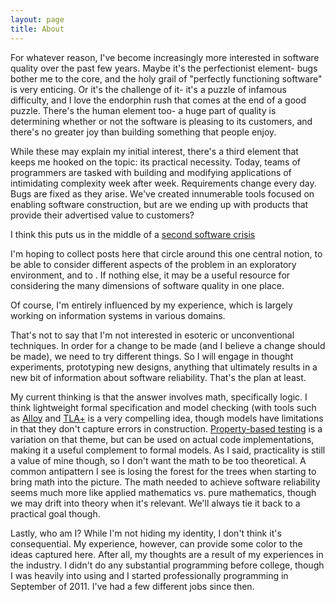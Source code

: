 ```yaml
---
layout: page
title: About
---
```


For whatever reason, I've become increasingly more interested in software quality over the past few years. Maybe it's the perfectionist element- bugs bother me to the core, and the holy grail of "perfectly functioning software" is very enticing. Or it's the challenge of it- it's a puzzle of infamous difficulty, and I love the endorphin rush that comes at the end of a good puzzle. There's the human element too- a huge part of quality is determining whether or not the software is pleasing to its customers, and there's no greater joy than building something that people enjoy.

While these may explain my initial interest, there's a third element that keeps me hooked on the topic: its practical necessity. Today, teams of programmers are tasked with building and modifying applications of intimidating complexity week after week. Requirements change every day. Bugs are fixed as they arise. We've created innumerable tools focused on enabling software construction, but are we ending up with products that provide their advertised value to customers?

I think this puts us in the middle of a [second software crisis](https://en.wikipedia.org/wiki/Software_crisis)

I'm hoping to collect posts here that circle around this one central notion, to be able to consider different aspects of the problem in an exploratory environment, and to . If nothing else, it may be a useful resource for considering the many dimensions of software quality in one place.

Of course, I'm entirely influenced by my experience, which is largely working on information systems in various domains. 



That's not to say that I'm not interested in esoteric or unconventional techniques. In order for a change to be made (and I believe a change should be made), we need to try different things. So I will engage in thought experiments, prototyping new designs, anything that ultimately results in a new bit of information about software reliability. That's the plan at least. 

My current thinking is that the answer involves math, specifically logic. I think lightweight formal specification and model checking (with tools such as [Alloy](http://alloytools.org/) and [TLA+](https://lamport.azurewebsites.net/tla/tla.html) is a very compelling idea, though models have limitations in that they don't capture errors in construction. [Property-based testing](https://increment.com/testing/in-praise-of-property-based-testing/) is a variation on that theme, but can be used on actual code implementations, making it a useful complement to formal models. As I said, practicality is still a value of mine though, so I don't want the math to be too theoretical. A common antipattern I see is losing the forest for the trees when starting to bring math into the picture. The math needed to achieve software reliability seems much more like applied mathematics vs. pure mathematics, though we may drift into theory when it's relevant. We'll always tie it back to a practical goal though.

Lastly, who am I? While I'm not hiding my identity, I don't think it's consequential. My experience, however, can provide some color to the ideas captured here. After all, my thoughts are a result of my experiences in the industry. I didn't do any substantial programming before college, though I was heavily into using and I started professionally programming in September of 2011. I've had a few different jobs since then.
